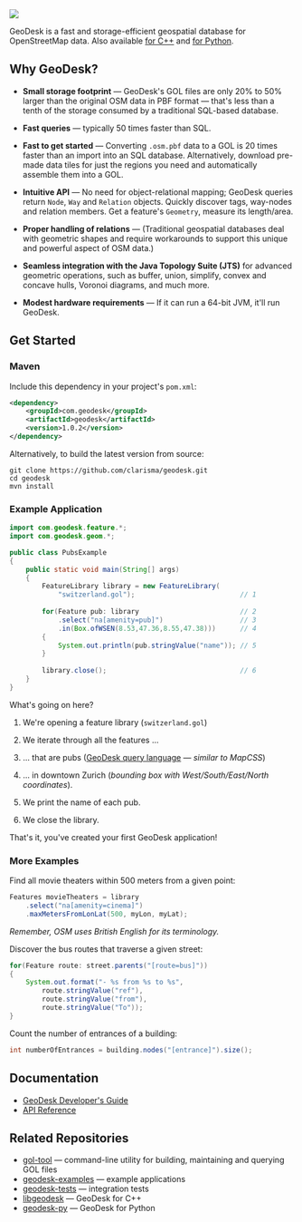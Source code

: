 <img src="https://docs.geodesk.com/img/github-header.png">


GeoDesk is a fast and storage-efficient geospatial database for OpenStreetMap data. Also available [for C++](https://github.com/clarisma/libgeodesk) and [for Python](https://github.com/clarisma/geodesk-py).

## Why GeoDesk?

- **Small storage footprint** &mdash; GeoDesk's GOL files are only 20% to 50% larger than the original OSM data in PBF format &mdash; that's less than a tenth of the storage consumed by a traditional SQL-based database.

- **Fast queries** &mdash; typically 50 times faster than SQL. 

- **Fast to get started** &mdash; Converting `.osm.pbf` data to a GOL is 20 times faster than an import into an SQL database. Alternatively, download pre-made data tiles for just the regions you need and automatically assemble them into a GOL.

- **Intuitive API** &mdash; No need for object-relational mapping; GeoDesk queries return `Node`, `Way` and `Relation` objects. Quickly discover tags, way-nodes and relation members. Get a feature's `Geometry`, measure its length/area. 
 
- **Proper handling of relations** &mdash; (Traditional geospatial databases deal with geometric shapes and require workarounds to support this unique and powerful aspect of OSM data.)

- **Seamless integration with the Java Topology Suite (JTS)** for advanced geometric operations, such as buffer, union, simplify, convex and concave hulls, Voronoi diagrams, and much more.

- **Modest hardware requirements** &mdash; If it can run a 64-bit JVM, it'll run GeoDesk.
 
## Get Started

### Maven

Include this dependency in your project's `pom.xml`:

```xml
<dependency>
    <groupId>com.geodesk</groupId>
    <artifactId>geodesk</artifactId>
    <version>1.0.2</version>
</dependency>
```

Alternatively, to build the latest version from source:

```
git clone https://github.com/clarisma/geodesk.git
cd geodesk
mvn install
```

### Example Application

```java
import com.geodesk.feature.*;
import com.geodesk.geom.*;

public class PubsExample
{
    public static void main(String[] args)
    {
        FeatureLibrary library = new FeatureLibrary(
            "switzerland.gol");                          // 1
        
        for(Feature pub: library                         // 2
            .select("na[amenity=pub]")                   // 3
            .in(Box.ofWSEN(8.53,47.36,8.55,47.38)))      // 4
        {
            System.out.println(pub.stringValue("name")); // 5
        }
        
        library.close();                                 // 6
    }
}
```

What's going on here?

1. We're opening a feature library (`switzerland.gol`)

2. We iterate through all the features ...

3. ... that are pubs ([GeoDesk query language](https://docs.geodesk.com/goql) &mdash; *similar to MapCSS*)

4. ... in downtown Zurich (*bounding box with West/South/East/North coordinates*).

5. We print the name of each pub.

6. We close the library.

That's it, you've created your first GeoDesk application! 

### More Examples

Find all movie theaters within 500 meters from a given point:

```java
Features movieTheaters = library
    .select("na[amenity=cinema]")
    .maxMetersFromLonLat(500, myLon, myLat);
```

*Remember, OSM uses British English for its terminology.*

Discover the bus routes that traverse a given street:

```java
for(Feature route: street.parents("[route=bus]"))
{
    System.out.format("- %s from %s to %s",
        route.stringValue("ref"),
        route.stringValue("from"),
        route.stringValue("To"));
}
```

Count the number of entrances of a building:

```java
int numberOfEntrances = building.nodes("[entrance]").size();
```

## Documentation

- [GeoDesk Developer's Guide](https://docs.geodesk.com/java)
- [API Reference](https://apidocs.geodesk.com/v1)

## Related Repositories

- [gol-tool](http://www.github.com/clarisma/gol-tool) &mdash; command-line utility for building, maintaining and querying GOL files
- [geodesk-examples](http://www.github.com/clarisma/geodesk-examples) &mdash; example applications
- [geodesk-tests](http://www.github.com/clarisma/geodesk-tests) &mdash; integration tests
- [libgeodesk](https://github.com/clarisma/libgeodesk) &mdash; GeoDesk for C++ 
- [geodesk-py](https://github.com/clarisma/geodesk-py) &mdash; GeoDesk for Python
